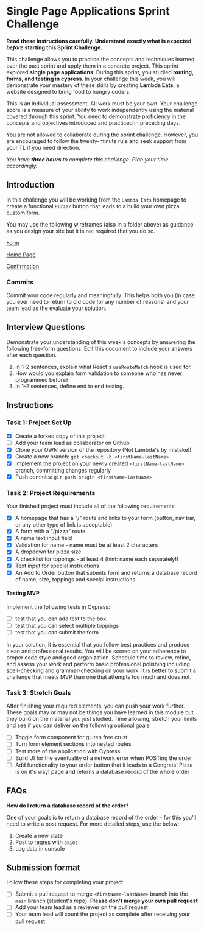 # Single Page Applications Sprint Challenge

**Read these instructions carefully. Understand exactly what is expected _before_ starting this Sprint Challenge.**

This challenge allows you to practice the concepts and techniques learned over the past sprint and apply them in a concrete project. This sprint explored **single page applications**. During this sprint, you studied **routing, forms, and testing in cypress**. In your challenge this week, you will demonstrate your mastery of these skills by creating **Lambda Eats**, a website designed to bring food to hungry coders.

This is an individual assessment. All work must be your own. Your challenge score is a measure of your ability to work independently using the material covered through this sprint. You need to demonstrate proficiency in the concepts and objectives introduced and practiced in preceding days.

You are not allowed to collaborate during the sprint challenge. However, you are encouraged to follow the twenty-minute rule and seek support from your TL if you need direction.

_You have **three hours** to complete this challenge. Plan your time accordingly._

## Introduction

In this challenge you will be working from the `Lambda Eats` homepage to create a functional `Pizza?` button that leads to a build your own pizza custom form.

You may use the following wireframes (also in a folder above) as guidance as you design your site but it is not required that you do so.

[Form](https://tk-assets.lambdaschool.com/d43783ef-e6a8-4154-ba68-430e2275fddc_Form.png)

[Home Page](https://tk-assets.lambdaschool.com/ed737cf5-723e-428d-9b25-192143c8b71f_HomePage.png)

[Confirmation](https://tk-assets.lambdaschool.com/a0f43a34-9fab-4d2b-89f7-e23b22d32964_Pizza.gif)

### Commits

Commit your code regularly and meaningfully. This helps both you (in case you ever need to return to old code for any number of reasons) and your team lead as the evaluate your solution.

## Interview Questions

Demonstrate your understanding of this week's concepts by answering the following free-form questions. Edit this document to include your answers after each question.

1. In 1-2 sentences, explain what React's `useRouteMatch` hook is used for.
1. How would you explain form validation to someone who has never programmed before?
1. In 1-2 sentences, define end to end testing.

## Instructions

### Task 1: Project Set Up

- [x] Create a forked copy of this project
- [ ] Add your team lead as collaborator on Github
- [x] Clone your OWN version of the repository (Not Lambda's by mistake!)
- [x] Create a new branch: `git checkout -b <firstName-lastName>`
- [x] Implement the project on your newly created `<firstName-lastName>` branch, committing changes regularly
- [x] Push commits: `git push origin <firstName-lastName>`

### Task 2: Project Requirements

Your finished project must include all of the following requirements:

- [x] A homepage that has a "/" route and links to your form (button, nav bar, or any other type of link is acceptable)
- [x] A form with a "/pizza" route
- [x] A name text input field
- [x] Validation for name - name must be at least 2 characters
- [x] A dropdown for pizza size
- [x] A checklist for toppings - at least 4 (hint: name each separately!)
- [x] Text input for special instructions
- [x] An Add to Order button that submits form and returns a database record of name, size, toppings and special instructions

#### Testing MVP

Implement the following tests in Cypress:

- [ ] test that you can add text to the box
- [ ] test that you can select multiple toppings
- [ ] test that you can submit the form

In your solution, it is essential that you follow best practices and produce clean and professional results. You will be scored on your adherence to proper code style and good organization. Schedule time to review, refine, and assess your work and perform basic professional polishing including spell-checking and grammar-checking on your work. It is better to submit a challenge that meets MVP than one that attempts too much and does not.

### Task 3: Stretch Goals

After finishing your required elements, you can push your work further. These goals may or may not be things you have learned in this module but they build on the material you just studied. Time allowing, stretch your limits and see if you can deliver on the following optional goals:

- [ ] Toggle form component for gluten free crust
- [ ] Turn form element sections into nested routes
- [ ] Test more of the application with Cypress
- [ ] Build UI for the eventuality of a network error when POSTing the order
- [ ] Add functionality to your order button that it leads to a Congrats! Pizza is on it's way! page **and** returns a database record of the whole order

## FAQs

**How do I return a database record of the order?**

One of your goals is to return a database record of the order - for this you'll need to write a post request. For more detailed steps, use the below:

1. Create a new state
2. Post to [reqres](https://reqres.in/) with `axios`
3. Log data in console

## Submission format

Follow these steps for completing your project.

- [ ] Submit a pull request to merge `<firstName-lastName>` branch into the `main` branch (student's repo). **Please don't merge your own pull request**
- [ ] Add your team lead as a reviewer on the pull request
- [ ] Your team lead will count the project as complete after receiving your pull request
